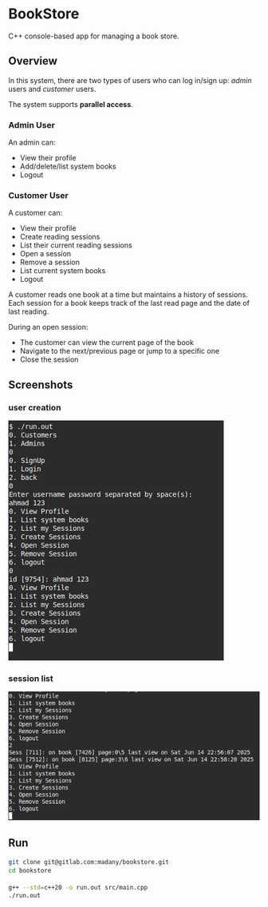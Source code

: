 # BookStore

C++ console-based app for managing a book store.

## Overview

In this system, there are two types of users who can log in/sign up: _admin_ users and _customer_ users.

The system supports **parallel access**.

### Admin User

An admin can:

- View their profile
- Add/delete/list system books
- Logout

### Customer User

A customer can:

- View their profile
- Create reading sessions
- List their current reading sessions
- Open a session
- Remove a session
- List current system books
- Logout

A customer reads one book at a time but maintains a history of sessions. Each session for a book keeps track of the last read page and the date of last reading.

During an open session:

- The customer can view the current page of the book
- Navigate to the next/previous page or jump to a specific one
- Close the session

## Screenshots

### user creation

![user creation](./docs/user-creation.png)

### session list

![session list ](./docs/sessions-list.png)

## Run

```bash
git clone git@gitlab.com:madany/bookstore.git
cd bookstore

g++ --std=c++20 -o run.out src/main.cpp
./run.out
```
